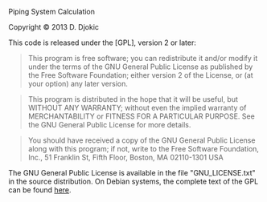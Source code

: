 Piping System Calculation
</p>
Copyright © 2013 D. Djokic <deki.djokic at gmail.com>

This code is released under the [GPL], version 2 or later:

   >This program is free software; you can redistribute it and/or modify
   it under the terms of the GNU General Public License as published by
   the Free Software Foundation; either version 2 of the License, or
   (at your option) any later version.

   >This program is distributed in the hope that it will be useful,
   but WITHOUT ANY WARRANTY; without even the implied warranty of
   MERCHANTABILITY or FITNESS FOR A PARTICULAR PURPOSE.  See the
   GNU General Public License for more details.

   >You should have received a copy of the GNU General Public License
   along with this program; if not, write to the Free Software
   Foundation, Inc., 51 Franklin St, Fifth Floor, Boston, MA  02110-1301  USA

The GNU General Public License is available in the file "GNU_LICENSE.txt" in
the source distribution.  On Debian systems, the complete text of the
GPL can be found [here](http://www.gnu.org/copyleft/gpl.html).
</p>

